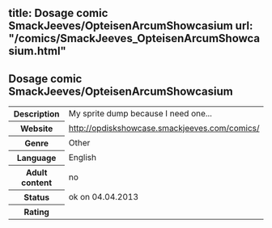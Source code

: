 title: Dosage comic SmackJeeves/OpteisenArcumShowcasium
url: "/comics/SmackJeeves_OpteisenArcumShowcasium.html"
---
Dosage comic SmackJeeves/OpteisenArcumShowcasium
-----------------------------------------

<table class="comicinfo">
<tr>
<th>Description</th><td>My sprite dump because I need one...</td>
</tr>
<tr>
<th>Website</th><td><a href="http://opdiskshowcase.smackjeeves.com/comics/">http://opdiskshowcase.smackjeeves.com/comics/</a></td>
</tr>
<tr>
<th>Genre</th><td>Other</td>
</tr>
<tr>
<th>Language</th><td>English</td>
</tr>
<tr>
<th>Adult content</th><td>no</td>
</tr>
<tr>
<th>Status</th><td>ok on 04.04.2013</td>
</tr>
<tr>
<th>Rating</th><td><div class="g-plusone" data-size="standard" data-annotation="bubble"
 data-href="http://opdiskshowcase.smackjeeves.com/comics/"></div></td>
</tr>
</table>
<script type="text/javascript">
  (function() {
    var po = document.createElement('script'); po.type = 'text/javascript'; po.async = true;
    po.src = 'https://apis.google.com/js/plusone.js';
    var s = document.getElementsByTagName('script')[0]; s.parentNode.insertBefore(po, s);
  })();
</script>
